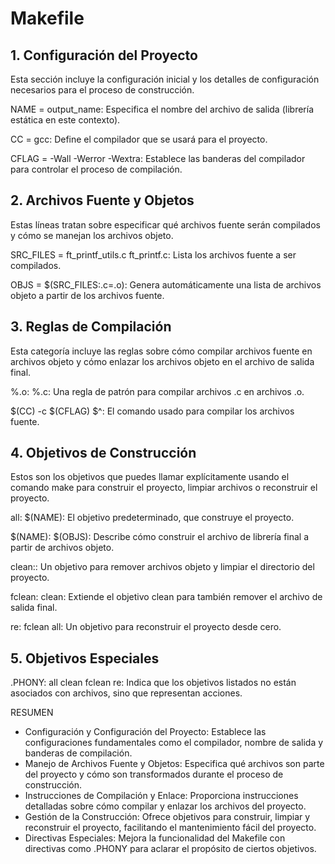 # Makefile


## 1. Configuración del Proyecto

Esta sección incluye la configuración inicial y los detalles de configuración necesarios para el proceso de construcción.

NAME = output_name: Especifica el nombre del archivo de salida (librería estática en este contexto).

CC = gcc: Define el compilador que se usará para el proyecto.

CFLAG = -Wall -Werror -Wextra: Establece las banderas del compilador para controlar el proceso de compilación.

## 2. Archivos Fuente y Objetos
Estas líneas tratan sobre especificar qué archivos fuente serán compilados y cómo se manejan los archivos objeto.

SRC_FILES = ft_printf_utils.c ft_printf.c: Lista los archivos fuente a ser compilados.

OBJS = $(SRC_FILES:.c=.o): Genera automáticamente una lista de archivos objeto a partir de los archivos fuente.

## 3. Reglas de Compilación
Esta categoría incluye las reglas sobre cómo compilar archivos fuente en archivos objeto y cómo enlazar los archivos objeto en el archivo de salida final.

%.o: %.c: Una regla de patrón para compilar archivos .c en archivos .o.

$(CC) -c $(CFLAG) $^: El comando usado para compilar los archivos fuente.

## 4. Objetivos de Construcción
Estos son los objetivos que puedes llamar explícitamente usando el comando make para construir el proyecto, limpiar archivos o reconstruir el proyecto.

all: $(NAME): El objetivo predeterminado, que construye el proyecto.

$(NAME): $(OBJS): Describe cómo construir el archivo de librería final a partir de archivos objeto.

clean:: Un objetivo para remover archivos objeto y limpiar el directorio del proyecto.

fclean: clean: Extiende el objetivo clean para también remover el archivo de salida final.

re: fclean all: Un objetivo para reconstruir el proyecto desde cero.


## 5. Objetivos Especiales

.PHONY: all clean fclean re: Indica que los objetivos listados no están asociados con archivos, sino que representan acciones.


RESUMEN

- Configuración y Configuración del Proyecto: Establece las configuraciones fundamentales como el compilador, nombre de salida y banderas de compilación.
- Manejo de Archivos Fuente y Objetos: Especifica qué archivos son parte del proyecto y cómo son transformados durante el proceso de construcción.
- Instrucciones de Compilación y Enlace: Proporciona instrucciones detalladas sobre cómo compilar y enlazar los archivos del proyecto.
- Gestión de la Construcción: Ofrece objetivos para construir, limpiar y reconstruir el proyecto, facilitando el mantenimiento fácil del proyecto.
- Directivas Especiales: Mejora la funcionalidad del Makefile con directivas como .PHONY para aclarar el propósito de ciertos objetivos.
